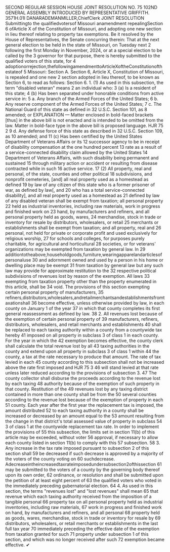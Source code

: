 SECOND REGULAR SESSION
HOUSE JOINT
RESOLUTION NO. 75
102ND GENERAL ASSEMBLY
INTRODUCED BY REPRESENTATIVE GRIFFITH.
3571H.01I DANARADEMANMILLER,ChiefClerk
JOINT RESOLUTION
Submittingto the qualifiedvotersof Missouri anamendment repealingSection 6 ofArticle X
of the Constitution of Missouri, and adopting one new section in lieu thereof relating
to property tax exemptions.
Be it resolved by the House of Representatives, the Senate concurring therein:
That at the next general election to be held in the state of Missouri, on Tuesday next
2 following the first Monday in November, 2024, or at a special election to be called by the
3 governor for that purpose, there is hereby submitted to the qualified voters of this state, for
4 adoptionorrejection,thefollowingamendmenttoArticleXoftheConstitutionofthestateof
5 Missouri:
Section A. Section 6, Article X, Constitution of Missouri, is repealed and one new
2 section adopted in lieu thereof, to be known as Section 6, to read as follows:
Section 6. 1. (1) As used in this subsection, the term "disabled veteran" means
2 an individual who:
3 (a) Is a resident of this state;
4 (b) Has been separated under honorable conditions from active service in:
5 a. Any branch of the Armed Forces of the United States;
6 b. Any reserve component of the Armed Forces of the United States;
7 c. The National Guard of this state as defined in 32 U.S.C. Section 101, as
8 amended; or
EXPLANATION — Matter enclosed in bold-faced brackets [thus] in the above bill is not enacted and is
intended to be omitted from the law. Matter in bold-face type in the above bill is proposed language.
HJR 75 2
9 d. Any defense force of this state as described in 32 U.S.C. Section 109, as
10 amended; and
11 (c) Has been certified by the United States Department of Veterans Affairs or its
12 successor agency to be in receipt of disability compensation at the one hundred percent
13 rate as a result of a service-connected disability claim allowed by the United States
14 Department of Veterans Affairs, with such disability being permanent and sustained
15 through military action or accident or resulting from disease contracted while in such
16 active service.
17 (2) All property, real and personal, of the state, counties and other political
18 subdivisions, and nonprofit cemeteries, [and] all real property used as a homestead as defined
19 by law of any citizen of this state who is a former prisoner of war, as defined by law[, and
20 who has a total service-connected disability], and all real property used as a homestead as
21 defined by law of any disabled veteran shall be exempt from taxation; all personal property
22 held as industrial inventories, including raw materials, work in progress and finished work on
23 hand, by manufacturers and refiners, and all personal property held as goods, wares,
24 merchandise, stock in trade or inventory for resale by distributors, wholesalers, or retail
25 merchants or establishments shall be exempt from taxation; and all property, real and
26 personal, not held for private or corporate profit and used exclusively for religious worship,
27 for schools and colleges, for purposes purely charitable, for agricultural and horticultural
28 societies, or for veterans' organizations may be exempted from taxation by general law. In
29 additiontotheabove,householdgoods,furniture,wearingapparelandarticlesofpersonaluse
30 and adornment owned and used by a person in his home or dwelling place may be exempt
31 from taxation by general law but any such law may provide for approximate restitution to the
32 respective political subdivisions of revenues lost by reason of the exemption. All laws
33 exempting from taxation property other than the property enumerated in this article, shall be
34 void. The provisions of this section exempting certain personal property of manufacturers,
35 refiners,distributors,wholesalers,andretailmerchantsandestablishmentsfromtaxationshall
36 become effective, unless otherwise provided by law, in each county on January 1 of the year
37 in which that county completes its first general reassessment as defined by law.
38 2. All revenues lost because of the exemption of certain personal property of
39 manufacturers, refiners, distributors, wholesalers, and retail merchants and establishments
40 shall be replaced to each taxing authority within a county from a countywide tax hereby
41 imposed on all property in subclass 3 of class 1 in each county. For the year in which the
42 exemption becomes effective, the county clerk shall calculate the total revenue lost by all
43 taxing authorities in the county and extend upon all property in subclass 3 of class 1 within
44 the county, a tax at the rate necessary to produce that amount. The rate of tax levied in each
45 county according to this subsection shall not be increased above the rate first imposed and
HJR 75 3
46 will stand levied at that rate unless later reduced according to the provisions of subsection 3.
47 The county collector shall disburse the proceeds according to the revenue lost by each taxing
48 authority because of the exemption of such property in that county. Restitution of the
49 revenues lost by any taxing district contained in more than one county shall be from the
50 several counties according to the revenue lost because of the exemption of property in each
51 county. Each year after the first year the replacement tax is imposed, the amount distributed
52 to each taxing authority in a county shall be increased or decreased by an amount equal to the
53 amount resulting from the change in that district's total assessed value of property in subclass
54 3 of class 1 at the countywide replacement tax rate. In order to implement the provisions of
55 this subsection, the limits set in section 11(b) of this article may be exceeded, without voter
56 approval, if necessary to allow each county listed in section 11(b) to comply with this
57 subsection.
58 3. Any increase in the tax rate imposed pursuant to subsection 2 of this section shall
59 be decreased if such decrease is approved by a majority of the voters of the county voting on
60 suchdecrease. Adecreaseintheincreasedtaxrateimposedundersubsection2ofthissection
61 may be submitted to the voters of a county by the governing body thereof upon its own order,
62 ordinance, or resolution and shall be submitted upon the petition of at least eight percent of
63 the qualified voters who voted in the immediately preceding gubernatorial election.
64 4. As used in this section, the terms "revenues lost" and "lost revenues" shall mean
65 that revenue which each taxing authority received from the imposition of a tangible personal
66 property tax on all personal property held as industrial inventories, including raw materials,
67 work in progress and finished work on hand, by manufacturers and refiners, and all personal
68 property held as goods, wares, merchandise, stock in trade or inventory for resale by
69 distributors, wholesalers, or retail merchants or establishments in the last full tax year
70 immediately preceding the effective date of the exemption from taxation granted for such
71 property under subsection 1 of this section, and which was no longer received after such
72 exemption became effective.
✔